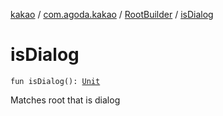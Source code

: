 [kakao](../../index.md) / [com.agoda.kakao](../index.md) / [RootBuilder](index.md) / [isDialog](.)

# isDialog

`fun isDialog(): `[`Unit`](https://kotlinlang.org/api/latest/jvm/stdlib/kotlin/-unit/index.html)

Matches root that is dialog

